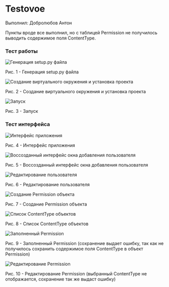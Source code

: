 # Testovoe

Выполнил: Добролюбов Антон

Пункты вроде все выполнил, но с таблицей Permission не получилось выводить содержимое поля ContentType.

### Тест работы
![Генерация setup.py файла](Screens/11.png)

Рис. 1 - Генерация setup.py файла

![Создание виртуального окружения и установка проекта](Screens/13.png)

Рис. 2 - Создание виртуального окружения и установка проекта

![Запуск](Screens/12.png)

Рис. 3 - Запуск

### Тест интерфейса

![Интерфейс приложения](Screens/7.png)

Рис. 4 - Интерфейс приложения

![Воссозданный интерфейс окна добавления пользователя](Screens/1.png)

Рис. 5 - Воссозданный интерфейс окна добавления пользователя

![Редактирование пользователя](Screens/2.png)

Рис. 6 - Редактирование пользователя

![Создание Permission объекта](Screens/3.png)

Рис. 7 - Создание Permission объекта

![Список ContentType объектов](Screens/4.png)

Рис. 8 - Список ContentType объектов

![Заполненный Permission](Screens/5.png)

Рис. 9 - Заполненный Permission (сохранение выдает ошибку, так как не получилось сохранить содержимое поля ContentType в объект Permission)

![Редактирование Permission](Screens/6.png)

Рис. 10 - Редактирование Permission (выбранный ContentType не отображается, сохранение так же выдаст ошибку)

